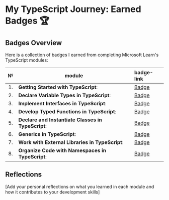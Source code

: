 # My TypeScript Journey: Earned Badges 🏆

## Badges Overview

Here is a collection of badges I earned from completing Microsoft Learn's TypeScript modules:  

| №  | module                                             | badge-link                                                                                                        |  
|:--:|----------------------------------------------------|:------------------------------------------------------------------------------------------------------------------|  
| 1. | **Getting Started with TypeScript**:               | [Badge](https://learn.microsoft.com/api/achievements/share/en-us/Dewlar-6162/PTZSUVF4?sharingId=7C2B9BED9115CB12) |
| 2. | **Declare Variable Types in TypeScript**:          | [Badge](https://learn.microsoft.com/api/achievements/share/en-us/Dewlar-6162/9NSF9ZSU?sharingId=7C2B9BED9115CB12)                                                                                          |
| 3. | **Implement Interfaces in TypeScript**:            | [Badge](https://learn.microsoft.com/api/achievements/share/en-us/Dewlar-6162/YV8PL7KR?sharingId=7C2B9BED9115CB12)                                                                                          |
| 4. | **Develop Typed Functions in TypeScript**:         | [Badge](https://learn.microsoft.com/api/achievements/share/en-us/Dewlar-6162/9N573DGU?sharingId=7C2B9BED9115CB12)                                                                                          |
| 5. | **Declare and Instantiate Classes in TypeScript**: | [Badge](https://learn.microsoft.com/api/achievements/share/en-us/Dewlar-6162/K5MF6PRB?sharingId=7C2B9BED9115CB12)                                                                                          |
| 6. | **Generics in TypeScript**:                        | [Badge](https://asd.com)                                                                                          |
| 7. | **Work with External Libraries in TypeScript**:    | [Badge](https://asd.com)                                                                                          |
| 8. | **Organize Code with Namespaces in TypeScript**:   | [Badge](https://asd.com)                                                                                          |

## Reflections

[Add your personal reflections on what you learned in each module and how it contributes to your development skills]
